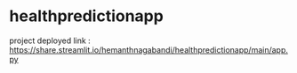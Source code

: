 # healthpredictionapp

project deployed link : https://share.streamlit.io/hemanthnagabandi/healthpredictionapp/main/app.py
